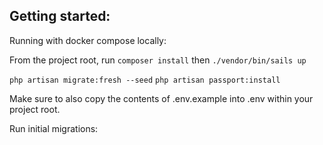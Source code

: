 ## Getting started:

Running with docker compose locally:

From the project root, run 
`composer install` then
`./vendor/bin/sails up`

`php artisan migrate:fresh --seed`
`php artisan passport:install`

Make sure to also copy the contents of .env.example into .env within your project root.



Run initial migrations:
